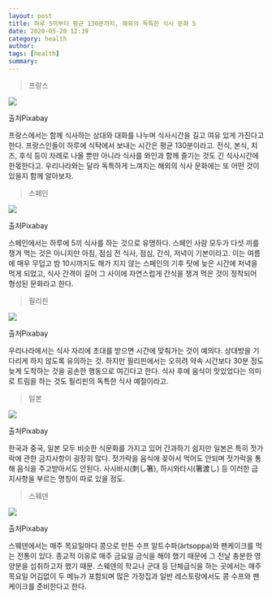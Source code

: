 ```yaml
---
layout: post
title: 하루 5끼부터 평균 130분까지, 해외의 독특한 식사 문화 5
date: 2020-05-20 12:39
category: health
author: 
tags: [health]
summary: 
---
```



> 프랑스  

![](https://img1.daumcdn.net/thumb/R720x0/?fname=https%3A%2F%2Ft1.daumcdn.net%2Fliveboard%2Finterstella-story%2Fd377e327a46843759b766c6c1b9a0a9c.JPG)

출처Pixabay

프랑스에서는 함께 식사하는 상대와 대화를 나누며 식사시간을 길고 여유 있게 가진다고 한다. 프랑스인들이 하루에 식탁에서 보내는 시간은 평균 130분이라고. 전식, 본식, 치즈, 후식 등이 차례로 나올 뿐만 아니라 식사를 와인과 함께 즐기는 것도 긴 식사시간에 한몫한다고. 우리나라와는 달라 독특하게 느껴지는 해외의 식사 문화에는 또 어떤 것이 있을지 함께 알아보자.

> 스페인  

![](https://img1.daumcdn.net/thumb/R720x0/?fname=https%3A%2F%2Ft1.daumcdn.net%2Fliveboard%2Finterstella-story%2Fbe8ddee060934ee48e284bdc7b43f931.jpg)

출처Pixabay

스페인에서는 하루에 5끼 식사를 하는 것으로 유명하다. 스페인 사람 모두가 다섯 끼를 챙겨 먹는 것은 아니지만 아침, 점심 전 식사, 점심, 간식, 저녁이 기본이라고. 이는 여름에 매우 무덥고 밤 10시까지도 해가 지지 않는 스페인의 기후 탓에 늦은 시간에 저녁을 먹게 되었고, 식사 간격이 길어 그 사이에 자연스럽게 간식을 챙겨 먹은 것이 정착되어 형성된 문화라고 한다.

> 필리핀  

![](https://img1.daumcdn.net/thumb/R720x0/?fname=https%3A%2F%2Ft1.daumcdn.net%2Fliveboard%2Finterstella-story%2Ff8dd831ef6b24e2981fd82eb590a0d82.jpg)

출처Pixabay

우리나라에서는 식사 자리에 초대를 받으면 시간에 맞춰가는 것이 예의다. 상대방을 기다리게 하지 않도록 유의하는 것. 하지만 필리핀에서는 오히려 약속 시간보다 30분 정도 늦게 도착하는 것을 공손한 행동으로 여긴다고 한다. 식사 후에 음식이 맛있었다는 의미로 트림을 하는 것도 필리핀의 독특한 식사 예절이라고.

> 일본  

![](https://img1.daumcdn.net/thumb/R720x0/?fname=https%3A%2F%2Ft1.daumcdn.net%2Fliveboard%2Finterstella-story%2F78f7671560f54d1c8837efe8de0c7c28.jpg)

출처Pixabay

한국과 중국, 일본 모두 비슷한 식문화를 가지고 있어 간과하기 쉽지만 일본은 특히 젓가락에 관한 금지사항이 굉장히 많다. 젓가락을 음식에 꽂아서 먹어도 안되며 젓가락을 통해 음식을 주고받아서도 안된다. 사시바시(刺し箸), 하시와타시(箸渡し) 등 이러한 금지사항을 부르는 명칭이 따로 있을 정도.

> 스웨덴  

![](https://img1.daumcdn.net/thumb/R720x0/?fname=https%3A%2F%2Ft1.daumcdn.net%2Fliveboard%2Finterstella-story%2F45e0ed8f2d5c48388e00ae7924f6a822.jpg)

출처Pixabay

스웨덴에서는 매주 목요일마다 콩으로 만든 수프 알트수파(ärtsoppa)와 팬케이크를 먹는 전통이 있다. 종교적 이유로 매주 금요일 금식을 해야 했기 때문에 그 전날 충분한 영양분을 섭취하고자 했기 때문. 스웨덴의 학교나 군대 등 단체급식을 하는 곳에서는 매주 목요일 어김없이 두 메뉴가 포함되며 많은 가정집과 일반 레스토랑에서도 콩 수프와 팬케이크를 준비한다고 한다.